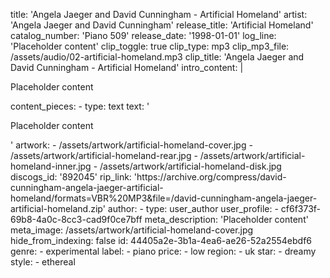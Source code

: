 title: 'Angela Jaeger and David Cunningham - Artificial Homeland'
artist: 'Angela Jaeger and David Cunningham'
release_title: 'Artificial Homeland'
catalog_number: 'Piano 509'
release_date: '1998-01-01'
log_line: 'Placeholder content'
clip_toggle: true
clip_type: mp3
clip_mp3_file: /assets/audio/02-artificial-homeland.mp3
clip_title: 'Angela Jaeger and David Cunningham - Artificial Homeland'
intro_content: |
  <p>Placeholder content
  </p>
content_pieces:
  -
    type: text
    text: '<p>Placeholder content</p>'
artwork:
  - /assets/artwork/artificial-homeland-cover.jpg
  - /assets/artwork/artificial-homeland-rear.jpg
  - /assets/artwork/artificial-homeland-inner.jpg
  - /assets/artwork/artificial-homeland-disk.jpg
discogs_id: '892045'
rip_link: 'https://archive.org/compress/david-cunningham-angela-jaeger-artificial-homeland/formats=VBR%20MP3&file=/david-cunningham-angela-jaeger-artificial-homeland.zip'
author:
  -
    type: user_author
    user_profile:
      - cf6f373f-69b8-4a0c-8cc3-cad9f0ce7bff
meta_description: 'Placeholder content'
meta_image: /assets/artwork/artificial-homeland-cover.jpg
hide_from_indexing: false
id: 44405a2e-3b1a-4ea6-ae26-52a2554ebdf6
genre:
  - experimental
label:
  - piano
price:
  - low
region:
  - uk
star:
  - dreamy
style:
  - ethereal
